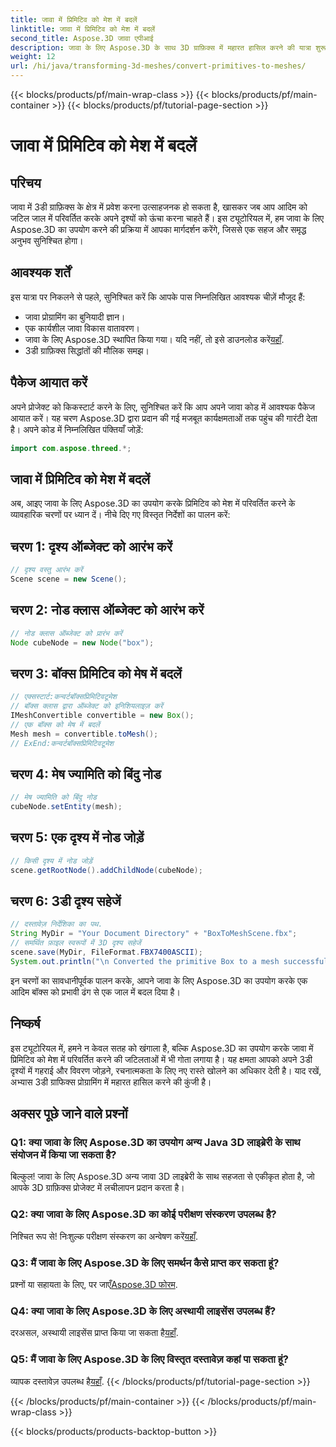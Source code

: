 ```yaml
---
title: जावा में प्रिमिटिव को मेश में बदलें
linktitle: जावा में प्रिमिटिव को मेश में बदलें
second_title: Aspose.3D जावा एपीआई
description: जावा के लिए Aspose.3D के साथ 3D ग्राफ़िक्स में महारत हासिल करने की यात्रा शुरू करें - आसानी से आदिम को मंत्रमुग्ध कर देने वाले मेश में परिवर्तित करें। अब अपना कोडिंग अनुभव उन्नत करें!
weight: 12
url: /hi/java/transforming-3d-meshes/convert-primitives-to-meshes/
---
```


{{< blocks/products/pf/main-wrap-class >}}
{{< blocks/products/pf/main-container >}}
{{< blocks/products/pf/tutorial-page-section >}}

# जावा में प्रिमिटिव को मेश में बदलें

## परिचय
जावा में 3डी ग्राफ़िक्स के क्षेत्र में प्रवेश करना उत्साहजनक हो सकता है, खासकर जब आप आदिम को जटिल जाल में परिवर्तित करके अपने दृश्यों को ऊंचा करना चाहते हैं। इस ट्यूटोरियल में, हम जावा के लिए Aspose.3D का उपयोग करने की प्रक्रिया में आपका मार्गदर्शन करेंगे, जिससे एक सहज और समृद्ध अनुभव सुनिश्चित होगा।
## आवश्यक शर्तें
इस यात्रा पर निकलने से पहले, सुनिश्चित करें कि आपके पास निम्नलिखित आवश्यक चीज़ें मौजूद हैं:
- जावा प्रोग्रामिंग का बुनियादी ज्ञान।
- एक कार्यशील जावा विकास वातावरण।
-  जावा के लिए Aspose.3D स्थापित किया गया। यदि नहीं, तो इसे डाउनलोड करें[यहाँ](https://releases.aspose.com/3d/java/).
- 3डी ग्राफ़िक्स सिद्धांतों की मौलिक समझ।
## पैकेज आयात करें
अपने प्रोजेक्ट को किकस्टार्ट करने के लिए, सुनिश्चित करें कि आप अपने जावा कोड में आवश्यक पैकेज आयात करें। यह चरण Aspose.3D द्वारा प्रदान की गई मजबूत कार्यक्षमताओं तक पहुंच की गारंटी देता है। अपने कोड में निम्नलिखित पंक्तियाँ जोड़ें:
```java
import com.aspose.threed.*;
```
## जावा में प्रिमिटिव को मेश में बदलें
अब, आइए जावा के लिए Aspose.3D का उपयोग करके प्रिमिटिव को मेश में परिवर्तित करने के व्यावहारिक चरणों पर ध्यान दें। नीचे दिए गए विस्तृत निर्देशों का पालन करें:
## चरण 1: दृश्य ऑब्जेक्ट को आरंभ करें
```java
// दृश्य वस्तु आरंभ करें
Scene scene = new Scene();
```
## चरण 2: नोड क्लास ऑब्जेक्ट को आरंभ करें
```java
// नोड क्लास ऑब्जेक्ट को प्रारंभ करें
Node cubeNode = new Node("box");
```
## चरण 3: बॉक्स प्रिमिटिव को मेष में बदलें
```java
// एक्सस्टार्ट:कन्वर्टबॉक्सप्रिमिटिवटूमेश
// बॉक्स क्लास द्वारा ऑब्जेक्ट को इनिशियलाइज़ करें
IMeshConvertible convertible = new Box();
// एक बॉक्स को मेष में बदलें
Mesh mesh = convertible.toMesh();
// ExEnd:कन्वर्टबॉक्सप्रिमिटिवटूमेश
```
## चरण 4: मेष ज्यामिति को बिंदु नोड
```java
// मेष ज्यामिति को बिंदु नोड
cubeNode.setEntity(mesh);
```
## चरण 5: एक दृश्य में नोड जोड़ें
```java
// किसी दृश्य में नोड जोड़ें
scene.getRootNode().addChildNode(cubeNode);
```
## चरण 6: 3डी दृश्य सहेजें
```java
// दस्तावेज़ निर्देशिका का पथ.
String MyDir = "Your Document Directory" + "BoxToMeshScene.fbx";
// समर्थित फ़ाइल स्वरूपों में 3D दृश्य सहेजें
scene.save(MyDir, FileFormat.FBX7400ASCII);
System.out.println("\n Converted the primitive Box to a mesh successfully.\nFile saved at " + MyDir);
```
इन चरणों का सावधानीपूर्वक पालन करके, आपने जावा के लिए Aspose.3D का उपयोग करके एक आदिम बॉक्स को प्रभावी ढंग से एक जाल में बदल दिया है।
## निष्कर्ष
इस ट्यूटोरियल में, हमने न केवल सतह को खंगाला है, बल्कि Aspose.3D का उपयोग करके जावा में प्रिमिटिव को मेश में परिवर्तित करने की जटिलताओं में भी गोता लगाया है। यह क्षमता आपको अपने 3डी दृश्यों में गहराई और विवरण जोड़ने, रचनात्मकता के लिए नए रास्ते खोलने का अधिकार देती है। याद रखें, अभ्यास 3डी ग्राफिक्स प्रोग्रामिंग में महारत हासिल करने की कुंजी है।
## अक्सर पूछे जाने वाले प्रश्नों
### Q1: क्या जावा के लिए Aspose.3D का उपयोग अन्य Java 3D लाइब्रेरी के साथ संयोजन में किया जा सकता है?
बिल्कुल! जावा के लिए Aspose.3D अन्य जावा 3D लाइब्रेरी के साथ सहजता से एकीकृत होता है, जो आपके 3D ग्राफ़िक्स प्रोजेक्ट में लचीलापन प्रदान करता है।
### Q2: क्या जावा के लिए Aspose.3D का कोई परीक्षण संस्करण उपलब्ध है?
 निश्चित रूप से! निःशुल्क परीक्षण संस्करण का अन्वेषण करें[यहाँ](https://releases.aspose.com/).
### Q3: मैं जावा के लिए Aspose.3D के लिए समर्थन कैसे प्राप्त कर सकता हूं?
 प्रश्नों या सहायता के लिए, पर जाएँ[Aspose.3D फोरम](https://forum.aspose.com/c/3d/18).
### Q4: क्या जावा के लिए Aspose.3D के लिए अस्थायी लाइसेंस उपलब्ध हैं?
 दरअसल, अस्थायी लाइसेंस प्राप्त किया जा सकता है[यहाँ](https://purchase.aspose.com/temporary-license/).
### Q5: मैं जावा के लिए Aspose.3D के लिए विस्तृत दस्तावेज़ कहां पा सकता हूं?
 व्यापक दस्तावेज़ उपलब्ध है[यहाँ](https://reference.aspose.com/3d/java/).
{{< /blocks/products/pf/tutorial-page-section >}}

{{< /blocks/products/pf/main-container >}}
{{< /blocks/products/pf/main-wrap-class >}}

{{< blocks/products/products-backtop-button >}}
